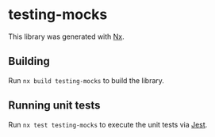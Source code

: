 # testing-mocks

This library was generated with [Nx](https://nx.dev).

## Building

Run `nx build testing-mocks` to build the library.

## Running unit tests

Run `nx test testing-mocks` to execute the unit tests via [Jest](https://jestjs.io).
